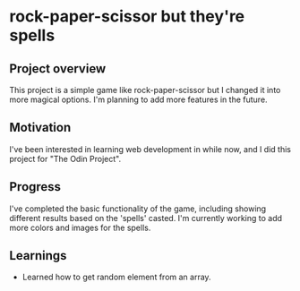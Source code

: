 # rock-paper-scissor but they're spells

## Project overview

This project is a simple game like rock-paper-scissor but I changed it into more magical options. I'm planning to add more features in the future.

## Motivation

I've been interested in learning web development in while now, and I did this project for "The Odin Project".

## Progress

I've completed the basic functionality of the game, including showing different results based on the 'spells' casted. I'm currently working to add more colors and images for the spells.

## Learnings

- Learned how to get random element from an array. 

